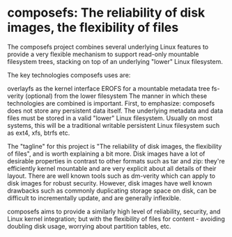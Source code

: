 # composefs: The reliability of disk images, the flexibility of files

The composefs project combines several underlying Linux features to provide a very flexible mechanism to support read-only mountable filesystem trees, stacking on top of an underlying "lower" Linux filesystem.

The key technologies composefs uses are:

overlayfs as the kernel interface
EROFS for a mountable metadata tree
fs-verity (optional) from the lower filesystem
The manner in which these technologies are combined is important. First, to emphasize: composefs does not store any persistent data itself. The underlying metadata and data files must be stored in a valid "lower" Linux filesystem. Usually on most systems, this will be a traditional writable persistent Linux filesystem such as ext4, xfs, btrfs etc.

The "tagline" for this project is "The reliability of disk images, the flexibility of files", and is worth explaining a bit more. Disk images have a lot of desirable properties in contrast to other formats such as tar and zip: they're efficiently kernel mountable and are very explicit about all details of their layout. There are well known tools such as dm-verity which can apply to disk images for robust security. However, disk images have well known drawbacks such as commonly duplicating storage space on disk, can be difficult to incrementally update, and are generally inflexible.

composefs aims to provide a similarly high level of reliability, security, and Linux kernel integration; but with the flexibility of files for content - avoiding doubling disk usage, worrying about partition tables, etc.
